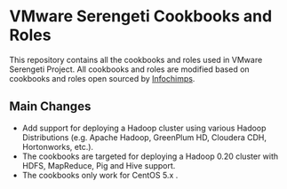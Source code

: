 # VMware Serengeti Cookbooks and Roles

This repository contains all the cookbooks and roles used in VMware Serengeti Project.
All cookbooks and roles are modified based on cookbooks and roles open sourced by [Infochimps](https://github.com/infochimps-labs/ironfan-pantry).

## Main Changes
* Add support for deploying a Hadoop cluster using various Hadoop Distributions (e.g. Apache Hadoop, GreenPlum HD, Cloudera CDH, Hortonworks, etc.).
* The cookbooks are targeted for deploying a Hadoop 0.20 cluster with HDFS, MapReduce, Pig and Hive support.
* The cookbooks only work for CentOS 5.x .
